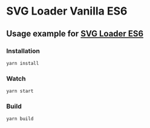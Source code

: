 # SVG Loader Vanilla ES6

## Usage example for [SVG Loader ES6](https://github.com/proustibat/svg-loader-es6)

### Installation
```
yarn install
```


### Watch
```
yarn start
```

### Build
```
yarn build
```
